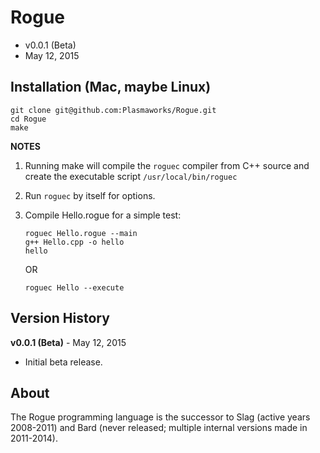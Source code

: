 Rogue
=====
- v0.0.1 (Beta)
- May 12, 2015

## Installation (Mac, maybe Linux)
    git clone git@github.com:Plasmaworks/Rogue.git
    cd Rogue
    make

**NOTES**

1. Running make will compile the `roguec` compiler from C++ source and create the executable script `/usr/local/bin/roguec`

2. Run `roguec` by itself for options.

3.  Compile Hello.rogue for a simple test:

        roguec Hello.rogue --main
        g++ Hello.cpp -o hello
        hello

    OR

        roguec Hello --execute

## Version History
**v0.0.1 (Beta)** - May 12, 2015

- Initial beta release.

## About
The Rogue programming language is the successor to Slag (active years 2008-2011) and Bard (never released; multiple internal versions made in 2011-2014).

